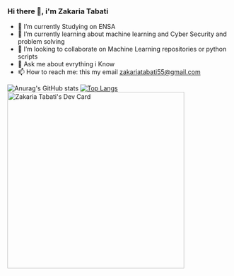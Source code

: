 ### Hi there 👋, i'm Zakaria Tabati
- 🔭 I’m currently Studying  on ENSA
- 🌱 I’m currently learning about machine learning and Cyber Security and problem solving 
- 👯 I’m looking to collaborate on Machine Learning repositories or python scripts
- 💬 Ask me about evrything i Know 
- 📫 How to reach me: this my email zakariatabati55@gmail.com



![Anurag's GitHub stats](https://github-readme-stats.vercel.app/api?username=zakariatabati&show_icons=true)
[![Top Langs](https://github-readme-stats.vercel.app/api/top-langs/?username=zakariatabati&langs_count=8)](https://github.com/anuraghazra/github-readme-stats)
<a href="https://app.daily.dev/zaki"><img src="https://api.daily.dev/devcards/ef59e43daa4c43c29ec6f9b1e2321836.png?r=ykd" width="400" alt="Zakaria Tabati's Dev Card"/></a>
